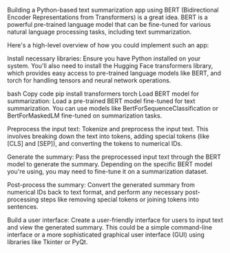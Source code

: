 Building a Python-based text summarization app using BERT (Bidirectional Encoder Representations from Transformers) is a great idea. BERT is a powerful pre-trained language model that can be fine-tuned for various natural language processing tasks, including text summarization.

Here's a high-level overview of how you could implement such an app:

Install necessary libraries:
Ensure you have Python installed on your system. You'll also need to install the Hugging Face transformers library, which provides easy access to pre-trained language models like BERT, and torch for handling tensors and neural network operations.

bash
Copy code
pip install transformers torch
Load BERT model for summarization:
Load a pre-trained BERT model fine-tuned for text summarization. You can use models like BertForSequenceClassification or BertForMaskedLM fine-tuned on summarization tasks.

Preprocess the input text:
Tokenize and preprocess the input text. This involves breaking down the text into tokens, adding special tokens (like [CLS] and [SEP]), and converting the tokens to numerical IDs.

Generate the summary:
Pass the preprocessed input text through the BERT model to generate the summary. Depending on the specific BERT model you're using, you may need to fine-tune it on a summarization dataset.

Post-process the summary:
Convert the generated summary from numerical IDs back to text format, and perform any necessary post-processing steps like removing special tokens or joining tokens into sentences.

Build a user interface:
Create a user-friendly interface for users to input text and view the generated summary. This could be a simple command-line interface or a more sophisticated graphical user interface (GUI) using libraries like Tkinter or PyQt.